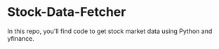 # Stock-Data-Fetcher
In this repo, you'll find code to get stock market data using Python and yfinance.
